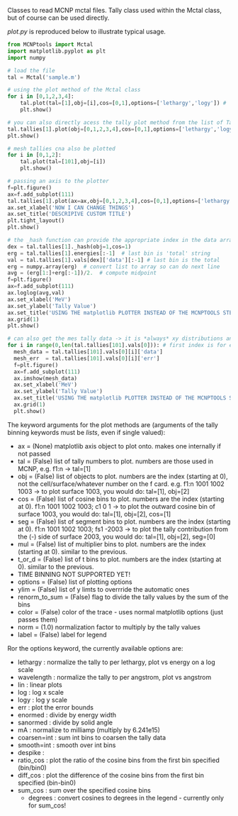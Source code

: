 Classes to read MCNP mctal files.  Tally class used within the Mctal class, but of course can be used directly.

_plot.py_ is reproduced below to illustrate typical usage.


```python
from MCNPtools import Mctal
import matplotlib.pyplot as plt
import numpy

# load the file
tal = Mctal('sample.m')

# using the plot method of the Mctal class
for i in [0,1,2,3,4]:
    tal.plot(tal=[1],obj=[i],cos=[0,1],options=['lethargy','logy']) #
    plt.show()

# you can also directly acess the tally plot method from the list of Tally instances in the  Mctal instance
tal.tallies[1].plot(obj=[0,1,2,3,4],cos=[0,1],options=['lethargy','logy'])
plt.show()

# mesh tallies cna also be plotted
for i in [0,1,2]:
    tal.plot(tal=[101],obj=[i])
    plt.show()

# passing an axis to the plotter
f=plt.figure()
ax=f.add_subplot(111)
tal.tallies[1].plot(ax=ax,obj=[0,1,2,3,4],cos=[0,1],options=['lethargy','logy'])
ax.set_xlabel('NOW I CAN CHANGE THINGS')
ax.set_title('DESCRIPIVE CUSTOM TITLE')
plt.tight_layout()
plt.show()

# the _hash function can provide the appropriate index in the data array in order to get the raw data
dex = tal.tallies[1]._hash(obj=1,cos=1)
erg = tal.tallies[1].energies[:-1]  # last bin is 'total' string
val = tal.tallies[1].vals[dex]['data'][:-1] # last bin is the total
erg = numpy.array(erg)  # convert list to array so can do next line
avg = (erg[1:]+erg[:-1])/2.  # compute midpoint
f=plt.figure()
ax=f.add_subplot(111)
ax.loglog(avg,val)
ax.set_xlabel('MeV')
ax.set_ylabel('Tally Value')
ax.set_title('USING THE matplotlib PLOTTER INSTEAD OF THE MCNPTOOLS STEP PLOTTER')
ax.grid(1)
plt.show()

# can also get the mes tally data -> it is *always* xy distributions and indexed in z (MCNP mesh tally coordinates)
for i in range(0,len(tal.tallies[101].vals[0])): # first index is for energy?
  mesh_data = tal.tallies[101].vals[0][i]['data']
  mesh_err  = tal.tallies[101].vals[0][i]['err']
  f=plt.figure()
  ax=f.add_subplot(111)
  ax.imshow(mesh_data)
  ax.set_xlabel('MeV')
  ax.set_ylabel('Tally Value')
  ax.set_title('USING THE matplotlib PLOTTER INSTEAD OF THE MCNPTOOLS STEP PLOTTER')
  ax.grid(1)
  plt.show()
```

The keyword arguments for the plot methods are (arguments of the tally binning keywords must be *lists*, even if single valued):
* ax            = (None)    matplotlib axis object to plot onto.  makes one internally if not passed
* tal           = (False)   list of tally numbers to plot.  numbers are those used in MCNP, e.g. f1:n -> tal=[1]
* obj           = (False)   list of objects to plot.  numbers are the index (starting at 0), not the cell/surface/whatever number on the f card.  e.g.  f1:n  1001 1002 1003  ->  to plot surface 1003, you would do: tal=[1], obj=[2]
* cos           = (False)   list of cosine bins to plot.  numbers are the index (starting at 0). f1:n  1001 1002 1003; c1 0 1  ->  to plot the outward cosine bin of surface 1003, you would do: tal=[1], obj=[2], cos=[1]
* seg           = (False)   list of segment bins to plot.  numbers are the index (starting at 0).  f1:n  1001 1002 1003; fs1  -2003  ->  to plot the tally contribution from the (-) side of surface 2003, you would do: tal=[1], obj=[2], seg=[0]
* mul           = (False)   list of multiplier bins to plot.  numbers are the index (starting at 0). similar to the previous.
* t_or_d        = (False)   list of t bins to plot.  numbers are the index (starting at 0). similar to the previous.
*  TIME BINNING NOT SUPPORTED YET!
* options       = (False)   list of plotting options
* ylim          = (False)   list of y limts to overrride the automatic ones
* renorm_to_sum = (False)   flag to divide the tally values by the sum of the bins
* color         = (False)   color of the trace - uses normal matplotlib options (just passes them)
* norm          = (1.0)     normalization factor to multiply by the tally values
* label         = (False)   label for legend


Ror the options keyword, the currently available options are:
* lethargy : normalize the tally to per lethargy, plot vs energy on a log scale
* wavelength : normalize the tally to per angstrom, plot vs angstrom
* lin : linear plots
* log : log x scale
* logy : log y scale
* err : plot the error bounds
* enormed : divide by energy width
* sanormed : divide by solid angle
* mA : normalize to milliamp (multiply by 6.241e15)
* coarsen=int : sum int bins to coarsen the tally data
* smooth=int : smooth over int bins
* despike :
* ratio_cos :  plot the ratio of the cosine bins from the first bin specified (bin/bin0)
* diff_cos : plot the difference of the cosine bins from the first bin specified (bin-bin0)
* sum_cos : sum over the specified cosine bins
  * degrees : convert cosines to degrees in the legend - currently only for sum_cos!
